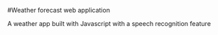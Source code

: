 #Weather forecast web application

A weather app built with Javascript with a speech recognition feature
